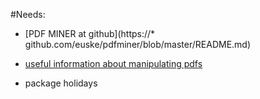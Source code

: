 #Needs:

* [PDF MINER at github](https://* github.com/euske/pdfminer/blob/master/README.md)

* [useful information about manipulating pdfs](https://www.binpress.com/tutorial/manipulating-pdfs-with-python/167)

* package holidays